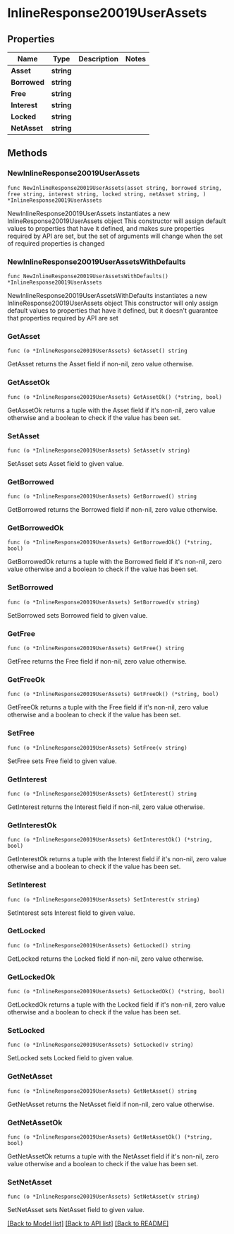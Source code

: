 # InlineResponse20019UserAssets

## Properties

Name | Type | Description | Notes
------------ | ------------- | ------------- | -------------
**Asset** | **string** |  | 
**Borrowed** | **string** |  | 
**Free** | **string** |  | 
**Interest** | **string** |  | 
**Locked** | **string** |  | 
**NetAsset** | **string** |  | 

## Methods

### NewInlineResponse20019UserAssets

`func NewInlineResponse20019UserAssets(asset string, borrowed string, free string, interest string, locked string, netAsset string, ) *InlineResponse20019UserAssets`

NewInlineResponse20019UserAssets instantiates a new InlineResponse20019UserAssets object
This constructor will assign default values to properties that have it defined,
and makes sure properties required by API are set, but the set of arguments
will change when the set of required properties is changed

### NewInlineResponse20019UserAssetsWithDefaults

`func NewInlineResponse20019UserAssetsWithDefaults() *InlineResponse20019UserAssets`

NewInlineResponse20019UserAssetsWithDefaults instantiates a new InlineResponse20019UserAssets object
This constructor will only assign default values to properties that have it defined,
but it doesn't guarantee that properties required by API are set

### GetAsset

`func (o *InlineResponse20019UserAssets) GetAsset() string`

GetAsset returns the Asset field if non-nil, zero value otherwise.

### GetAssetOk

`func (o *InlineResponse20019UserAssets) GetAssetOk() (*string, bool)`

GetAssetOk returns a tuple with the Asset field if it's non-nil, zero value otherwise
and a boolean to check if the value has been set.

### SetAsset

`func (o *InlineResponse20019UserAssets) SetAsset(v string)`

SetAsset sets Asset field to given value.


### GetBorrowed

`func (o *InlineResponse20019UserAssets) GetBorrowed() string`

GetBorrowed returns the Borrowed field if non-nil, zero value otherwise.

### GetBorrowedOk

`func (o *InlineResponse20019UserAssets) GetBorrowedOk() (*string, bool)`

GetBorrowedOk returns a tuple with the Borrowed field if it's non-nil, zero value otherwise
and a boolean to check if the value has been set.

### SetBorrowed

`func (o *InlineResponse20019UserAssets) SetBorrowed(v string)`

SetBorrowed sets Borrowed field to given value.


### GetFree

`func (o *InlineResponse20019UserAssets) GetFree() string`

GetFree returns the Free field if non-nil, zero value otherwise.

### GetFreeOk

`func (o *InlineResponse20019UserAssets) GetFreeOk() (*string, bool)`

GetFreeOk returns a tuple with the Free field if it's non-nil, zero value otherwise
and a boolean to check if the value has been set.

### SetFree

`func (o *InlineResponse20019UserAssets) SetFree(v string)`

SetFree sets Free field to given value.


### GetInterest

`func (o *InlineResponse20019UserAssets) GetInterest() string`

GetInterest returns the Interest field if non-nil, zero value otherwise.

### GetInterestOk

`func (o *InlineResponse20019UserAssets) GetInterestOk() (*string, bool)`

GetInterestOk returns a tuple with the Interest field if it's non-nil, zero value otherwise
and a boolean to check if the value has been set.

### SetInterest

`func (o *InlineResponse20019UserAssets) SetInterest(v string)`

SetInterest sets Interest field to given value.


### GetLocked

`func (o *InlineResponse20019UserAssets) GetLocked() string`

GetLocked returns the Locked field if non-nil, zero value otherwise.

### GetLockedOk

`func (o *InlineResponse20019UserAssets) GetLockedOk() (*string, bool)`

GetLockedOk returns a tuple with the Locked field if it's non-nil, zero value otherwise
and a boolean to check if the value has been set.

### SetLocked

`func (o *InlineResponse20019UserAssets) SetLocked(v string)`

SetLocked sets Locked field to given value.


### GetNetAsset

`func (o *InlineResponse20019UserAssets) GetNetAsset() string`

GetNetAsset returns the NetAsset field if non-nil, zero value otherwise.

### GetNetAssetOk

`func (o *InlineResponse20019UserAssets) GetNetAssetOk() (*string, bool)`

GetNetAssetOk returns a tuple with the NetAsset field if it's non-nil, zero value otherwise
and a boolean to check if the value has been set.

### SetNetAsset

`func (o *InlineResponse20019UserAssets) SetNetAsset(v string)`

SetNetAsset sets NetAsset field to given value.



[[Back to Model list]](../README.md#documentation-for-models) [[Back to API list]](../README.md#documentation-for-api-endpoints) [[Back to README]](../README.md)


